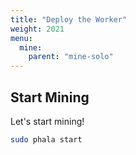 ```yaml
---
title: "Deploy the Worker"
weight: 2021
menu:
  mine:
    parent: "mine-solo"
---
```


## Start Mining

Let's start mining!

```bash
sudo phala start
```
